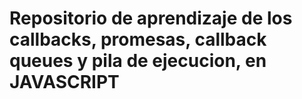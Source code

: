 # Repositorio de aprendizaje de los callbacks, promesas, callback queues y pila de ejecucion, en JAVASCRIPT
